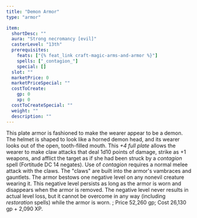```yaml
---
title: "Demon Armor"
type: "armor"

item:
  shortDesc: ""
  aura: "Strong necromancy [evil]"
  casterLevel: "13th"
  prerequisites:
    feats: ["{% feat_link craft-magic-arms-and-armor %}"]
    spells: ["_contagion_"]
    special: []
  slot: ""
  marketPrice: 0
  marketPriceSpecial: ""
  costToCreate:
    gp: 0
    xp: 0
  costToCreateSpecial: ""
  weight: ""
  description: ""
---
```

This plate armor is fashioned to make the wearer appear to be a demon. The helmet is shaped to look like a horned demon head, and its wearer looks out of the open, tooth-filled mouth. This _+4 full plate_ allows the wearer to make claw attacks that deal 1d10 points of damage, strike as +1 weapons, and afflict the target as if she had been struck by a _contagion_ spell (Fortitude DC 14 negates). Use of _contagion_ requires a normal melee attack with the claws. The "claws" are built into the armor's vambraces and gauntlets.
The armor bestows one negative level on any nonevil creature wearing it. This negative level persists as long as the armor is worn and disappears when the armor is removed. The negative level never results in actual level loss, but it cannot be overcome in any way (including _restoration_ spells) while the armor is worn.
; Price 52,260 gp; Cost 26,130 gp + 2,090 XP.

